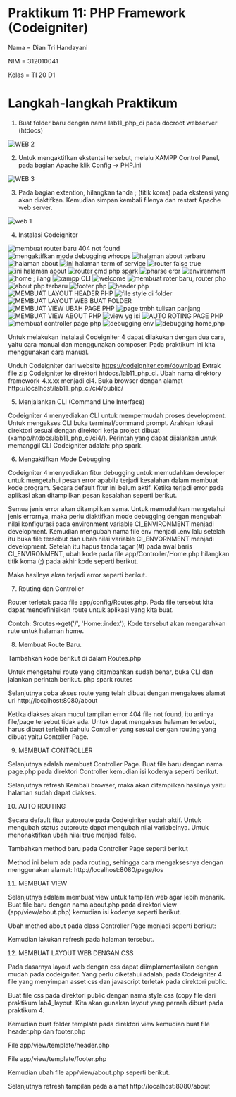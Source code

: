 # Praktikum 11: PHP Framework (Codeigniter)

Nama    = Dian Tri Handayani

NIM     = 312010041

Kelas   = TI 20 D1

# Langkah-langkah Praktikum

1. Buat folder baru dengan nama lab11_php_ci pada docroot webserver (htdocs)

![WEB 2](https://user-images.githubusercontent.com/101880835/172562412-74d8e582-5cdf-4abf-be19-eb3048315761.png)


2. Untuk mengaktifkan ekstentsi tersebut, melalu XAMPP Control Panel, pada bagian Apache klik Config -> PHP.ini


![WEB 3](https://user-images.githubusercontent.com/101880835/172562579-aabb30ed-c22a-4a6c-a580-e082e050b9d1.png)

3. Pada bagian extention, hilangkan tanda ; (titik koma) pada ekstensi yang akan diaktifkan. Kemudian simpan kembali filenya dan restart Apache web server.

![web 1](https://user-images.githubusercontent.com/101880835/172562088-7482d28c-b641-4014-8ecb-0e637374d786.png)

4. Instalasi Codeigniter 



![membuat router baru 404 not found](https://user-images.githubusercontent.com/101880835/178067311-1105312f-1c03-4939-a569-4f8e92546ca3.png)
![mengaktifkan mode debugging whoops](https://user-images.githubusercontent.com/101880835/178067335-480329bb-8efa-43cf-981f-4d0e353a7559.png)
![halaman about terbaru](https://user-images.githubusercontent.com/101880835/178067351-d49b4674-5eb6-4996-8f65-1fe9761e5b85.png)
![halaman about](https://user-images.githubusercontent.com/101880835/178067361-1db34718-1d19-4953-a995-d5e8eb36a272.png)
![ini halaman term of service](https://user-images.githubusercontent.com/101880835/178067384-59502a67-d51d-4e77-b95c-e94123574ca0.png)
![router false true](https://user-images.githubusercontent.com/101880835/178067407-4a0f3cd1-9264-47d2-bb85-1ac76aeb53d3.png)
![ini halaman about](https://user-images.githubusercontent.com/101880835/178067437-daf6a285-0914-4d8f-869f-0ed60ed94c53.png)
![router cmd php spark](https://user-images.githubusercontent.com/101880835/178067466-d63177c2-b851-4c3c-ae21-663de4aab565.png)
![pharse eror](https://user-images.githubusercontent.com/101880835/178067486-0e28afa5-62bc-4e3b-ad18-fa46d4858b48.png)
![envirenment](https://user-images.githubusercontent.com/101880835/178067520-cdcc2ce6-b235-4d5f-834d-f46eb1ca34ad.png)
![home ; ilang](https://user-images.githubusercontent.com/101880835/178067541-8ddf37d7-11e9-49cb-a1ec-a7ad2bbaf7eb.png)
![xampp CLI](https://user-images.githubusercontent.com/101880835/178067554-f0fcd017-6995-4ae4-ad01-ecee2d72a55b.png)
![welcome](https://user-images.githubusercontent.com/101880835/178067596-1a91bdd1-03ce-4be8-8d5a-07fb3f564961.png)
![membuat roter baru, router php](https://user-images.githubusercontent.com/101880835/178067646-1ee793ed-2565-4f01-b825-517716ada7f6.png)
![about php terbaru](https://user-images.githubusercontent.com/101880835/178067661-f034ac98-8029-4bca-a3a6-b0e0e24dbed6.png)
![footer php](https://user-images.githubusercontent.com/101880835/178067678-523699aa-67b6-47df-a184-351a00735965.png)
![header php](https://user-images.githubusercontent.com/101880835/178067690-36bd9995-f62b-4a28-be74-eff8e0f2c3ad.png)
![MEMBUAT LAYOUT HEADER PHP](https://user-images.githubusercontent.com/101880835/178067715-f3a72dfd-0c61-45e2-8e4e-584f957c4245.png)
![file style di folder](https://user-images.githubusercontent.com/101880835/178067741-c48ab08b-0b4d-4783-ac86-49f39d3a6ef5.png)
![MEMBUAT LAYOUT WEB BUAT FOLDER](https://user-images.githubusercontent.com/101880835/178067766-6462405d-0eb5-48fe-a5b9-b13c4b963380.png)
![MEMBUAT VIEW UBAH PAGE PHP](https://user-images.githubusercontent.com/101880835/178067781-6550d61b-c340-48a9-a848-a876972808f5.png)
![page tmbh tulisan panjang](https://user-images.githubusercontent.com/101880835/178067794-76dad09f-2a7d-425f-a3b3-cdf7488fe511.png)
![MEMBUAT VIEW ABOUT PHP](https://user-images.githubusercontent.com/101880835/178067816-5e2b3146-fbe5-4d06-a34d-e5c9857deab9.png)
![view yg isi](https://user-images.githubusercontent.com/101880835/178067840-4a9f1d71-3e6f-4e25-b286-9347ccd02797.png)
![AUTO ROTING PAGE PHP](https://user-images.githubusercontent.com/101880835/178067858-ca416d40-b6a2-4ec6-8a98-fe02ae1f2d6a.png)
![membuat controller page php](https://user-images.githubusercontent.com/101880835/178067868-a55de129-3066-4aab-ba7f-83c4bf5450f8.png)
![debugging env](https://user-images.githubusercontent.com/101880835/178067895-beac6072-cc21-4109-874a-d7d9d9211721.png)
![debugging home,php](https://user-images.githubusercontent.com/101880835/178067910-14843c37-3e9e-4573-8b56-dfdc67aaed66.png)

Untuk melakukan instalasi Codeigniter 4 dapat dilakukan dengan dua cara, yaitu cara manual dan menggunakan composer. Pada praktikum ini kita menggunakan cara manual.

Unduh Codeigniter dari website https://codeigniter.com/download
Extrak file zip Codeigniter ke direktori htdocs/lab11_php_ci.
Ubah nama direktory framework-4.x.xx menjadi ci4.
Buka browser dengan alamat http://localhost/lab11_php_ci/ci4/public/


5. Menjalankan CLI (Command Line Interface)

Codeigniter 4 menyediakan CLI untuk mempermudah proses development. Untuk mengakses CLI buka terminal/command prompt. Arahkan lokasi direktori sesuai dengan direktori kerja project dibuat (xampp/htdocs/lab11_php_ci/ci4/). Perintah yang dapat dijalankan untuk memanggil CLI Codeigniter adalah: php spark.


6. Mengaktifkan Mode Debugging

Codeigniter 4 menyediakan fitur debugging untuk memudahkan developer untuk mengetahui pesan error apabila terjadi kesalahan dalam membuat kode program. Secara default fitur ini belum aktif. Ketika terjadi error pada aplikasi akan ditampilkan pesan kesalahan seperti berikut.

Semua jenis error akan ditampilkan sama. Untuk memudahkan mengetahui jenis errornya, maka perlu diaktifkan mode debugging dengan mengubah nilai konfigurasi pada environment variable CI_ENVIRONMENT menjadi development. Kemudian mengubah nama file env menjadi .env lalu setelah itu buka file tersebut dan ubah nilai variable CI_ENVORNMENT menjadi development. Setelah itu hapus tanda tagar (#) pada awal baris CI_ENVIRONMENT, ubah kode pada file app/Controller/Home.php hilangkan titik koma (;) pada akhir kode seperti berikut.

Maka hasilnya akan terjadi error seperti berikut.


7. Routing dan Controller

Router terletak pada file app/config/Routes.php. Pada file tersebut kita dapat mendefinisikan route untuk aplikasi yang kita buat.

Contoh: $routes->get('/', 'Home::index'); Kode tersebut akan mengarahkan rute untuk halaman home.


8. Membuat Route Baru.

Tambahkan kode berikut di dalam Routes.php

Untuk mengetahui route yang ditambahkan sudah benar, buka CLI dan jalankan perintah berikut. php spark routes

Selanjutnya coba akses route yang telah dibuat dengan mengakses alamat url http://localhost:8080/about

Ketika diakses akan mucul tampilan error 404 file not found, itu artinya file/page tersebut tidak ada. Untuk dapat mengakses halaman tersebut, harus dibuat terlebih dahulu Contoller yang sesuai dengan routing yang dibuat yaitu Contoller Page.

9. MEMBUAT CONTROLLER

Selanjutnya adalah membuat Controller Page. Buat file baru dengan nama page.php pada direktori Controller kemudian isi kodenya seperti berikut.

Selanjutnya refresh Kembali browser, maka akan ditampilkan hasilnya yaitu halaman sudah dapat diakses.


10. AUTO ROUTING 

Secara default fitur autoroute pada Codeiginiter sudah aktif. Untuk mengubah status autoroute dapat mengubah nilai variabelnya. Untuk menonaktifkan ubah nilai true menjadi false.

Tambahkan method baru pada Controller Page seperti berikut

Method ini belum ada pada routing, sehingga cara mengaksesnya dengan menggunakan alamat: http://localhost:8080/page/tos


11. MEMBUAT VIEW

Selanjutnya adalam membuat view untuk tampilan web agar lebih menarik. Buat file baru dengan nama about.php pada direktori view (app/view/about.php) kemudian isi kodenya seperti berikut.

Ubah method about pada class Controller Page menjadi seperti berikut:

Kemudian lakukan refresh pada halaman tersebut.


12. MEMBUAT LAYOUT WEB DENGAN CSS

Pada dasarnya layout web dengan css dapat diimplamentasikan dengan mudah pada codeigniter. Yang perlu diketahui adalah, pada Codeigniter 4 file yang menyimpan asset css dan javascript terletak pada direktori public.

Buat file css pada direktori public dengan nama style.css (copy file dari praktikum lab4_layout. Kita akan gunakan layout yang pernah dibuat pada praktikum 4.

Kemudian buat folder template pada direktori view kemudian buat file header.php dan footer.php

File app/view/template/header.php

File app/view/template/footer.php

Kemudian ubah file app/view/about.php seperti berikut.

Selanjutnya refresh tampilan pada alamat http://localhost:8080/about


